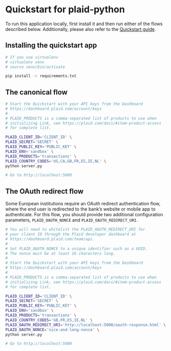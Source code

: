 # Quickstart for plaid-python

To run this application locally, first install it and then run either of the flows described below. Additionally, please also refer to the [Quickstart guide](https://plaid.com/docs/quickstart).

## Installing the quickstart app
``` bash
# If you use virtualenv
# virtualenv venv
# source venv/bin/activate

pip install -r requirements.txt
```

## The canonical flow
``` bash
# Start the Quickstart with your API keys from the Dashboard
# https://dashboard.plaid.com/account/keys
#
# PLAID_PRODUCTS is a comma-separated list of products to use when
# initializing Link, see https://plaid.com/docs/#item-product-access
# for complete list.

PLAID_CLIENT_ID='CLIENT_ID' \
PLAID_SECRET='SECRET' \
PLAID_PUBLIC_KEY='PUBLIC_KEY' \
PLAID_ENV='sandbox' \
PLAID_PRODUCTS='transactions' \
PLAID_COUNTRY_CODES='US,CA,GB,FR,ES,IE,NL' \
python server.py

# Go to http://localhost:5000
```

## The OAuth redirect flow
Some European institutions require an OAuth redirect authentication flow, where the end user is redirected to the bank’s website or mobile app to authenticate. For this flow, you should provide two additional configuration parameters, `PLAID_OAUTH_NONCE` and `PLAID_OAUTH_REDIRECT_URI`.

``` bash
# You will need to whitelist the PLAID_OAUTH_REDIRECT_URI for
# your client ID through the Plaid developer dashboard at
# https://dashboard.plaid.com/team/api.
#
# Set PLAID_OAUTH_NONCE to a unique identifier such as a UUID.
# The nonce must be at least 16 characters long.
#
# Start the Quickstart with your API keys from the Dashboard
# https://dashboard.plaid.com/account/keys
#
# PLAID_PRODUCTS is a comma-separated list of products to use when
# initializing Link, see https://plaid.com/docs/#item-product-access
# for complete list.

PLAID_CLIENT_ID='CLIENT_ID' \
PLAID_SECRET='SECRET' \
PLAID_PUBLIC_KEY='PUBLIC_KEY' \
PLAID_ENV='sandbox' \
PLAID_PRODUCTS='transactions' \
PLAID_COUNTRY_CODES='GB,FR,ES,IE,NL' \
PLAID_OAUTH_REDIRECT_URI='http://localhost:5000/oauth-response.html' \
PLAID_OAUTH_NONCE='nice-and-long-nonce' \
python server.py

# Go to http://localhost:5000
```
